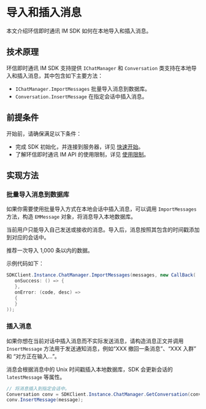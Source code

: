 # 导入和插入消息

<Toc />

本文介绍环信即时通讯 IM SDK 如何在本地导入和插入消息。

## 技术原理

环信即时通讯 IM SDK 支持提供 `IChatManager` 和 `Conversation` 类支持在本地导入和插入消息，其中包含如下主要方法：

- `IChatManager.ImportMessages` 批量导入消息到数据库。
- `Conversation.InsertMessage` 在指定会话中插入消息。

## 前提条件

开始前，请确保满足以下条件：

- 完成 SDK 初始化，并连接到服务器，详见 [快速开始](quickstart.html)。
- 了解环信即时通讯 IM API 的使用限制，详见 [使用限制](/product/limitation.html)。

## 实现方法

### 批量导入消息到数据库

如果你需要使用批量导入方式在本地会话中插入消息，可以调用 `ImportMessages` 方法，构造 `EMMessage` 对象，将消息导入本地数据库。

当前用户只能导入自己发送或接收的消息。导入后，消息按照其包含的时间戳添加到对应的会话中。

推荐一次导入 1,000 条以内的数据。

示例代码如下：

```C#
SDKClient.Instance.ChatManager.ImportMessages(messages, new CallBack(
   onSuccess: () => {
   },
   onError: (code, desc) =>
   {
   }
));
```

### 插入消息

如果你想在当前对话中插入消息而不实际发送消息，请构造消息正文并调用 `InsertMessage` 方法用于发送通知消息，例如“XXX 撤回一条消息”、“XXX 入群” 和 “对方正在输入...”。

消息会根据消息中的 Unix 时间戳插入本地数据库，SDK 会更新会话的 `latestMessage` 等属性。

```C#
// 将消息插入到指定会话中。
Conversation conv = SDKClient.Instance.ChatManager.GetConversation(conversationId, convType);
conv.InsertMessage(message);
```
